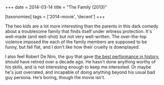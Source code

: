 +++
date = 2014-03-14
title = "The Family (2013)"

[taxonomies]
tags = ['2014-movie', 'decent']
+++

The two kids are a lot more interesting than the parents in this dark
comedy about a troublesome family that finds itself under witness
protection. It\'s well-made (and well-shot) but not very well-written.
The over-the-top violence imposed the each of the family members are
supposed to be funny, but fall flat, and I don\'t like how their cruelty
is downplayed.

I also feel Robert De Niro, the guy that gave [the best performance in
history], should have retired over a decade ago. He hasn\'t done
anything worthy of his skills, and is not interesting enough to keep me
interested. Or maybe he\'s just overrated, and incapable of doing
anything beyond his usual bad guy persona. He\'s boring, though the
movie isn\'t.

  [the best performance in history]: http://movies.tshepang.net/top-movie-performances
